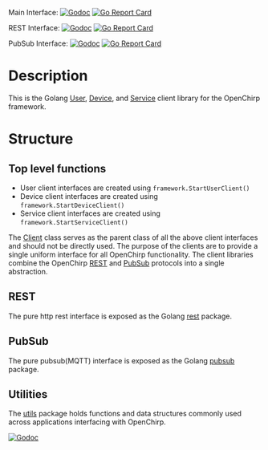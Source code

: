 Main Interface: [![Godoc](https://godoc.org/github.com/OpenChirp/framework?status.png)](https://godoc.org/github.com/OpenChirp/framework)
[![Go Report Card](https://goreportcard.com/badge/github.com/openchirp/framework)](https://goreportcard.com/report/github.com/openchirp/framework)

REST Interface: [![Godoc](https://godoc.org/github.com/OpenChirp/framework/rest?status.png)](https://godoc.org/github.com/OpenChirp/framework/rest)
[![Go Report Card](https://goreportcard.com/badge/github.com/openchirp/framework/rest)](https://goreportcard.com/report/github.com/openchirp/framework/rest)

PubSub Interface: [![Godoc](https://godoc.org/github.com/OpenChirp/framework/pubsub?status.png)](https://godoc.org/github.com/OpenChirp/framework/pubsub)
[![Go Report Card](https://goreportcard.com/badge/github.com/openchirp/framework/pubsub)](https://goreportcard.com/report/github.com/openchirp/framework/pubsub)

# Description
This is the Golang [User](user.go), [Device](device.go), and [Service](service.go) client library for the OpenChirp framework.

# Structure

## Top level functions
* User client interfaces are created using `framework.StartUserClient()`
* Device client interfaces are created using `framework.StartDeviceClient()`
* Service client interfaces are created using `framework.StartServiceClient()`

The [Client](client.go) class serves as the parent class of all the above client interfaces and should not be directly used.
The purpose of the clients are to provide a single uniform interface for all OpenChirp functionality. The client libraries combine the OpenChirp [REST](rest) and [PubSub](pubsub) protocols into a single abstraction.

## REST
The pure http rest interface is exposed as the Golang [rest](rest) package.

## PubSub
The pure pubsub(MQTT) interface is exposed as the Golang [pubsub](pubsub) package.

## Utilities
The [utils](utils) package holds functions and data structures commonly used
across applications interfacing with OpenChirp.

[![Godoc](https://godoc.org/github.com/OpenChirp/framework/utils?status.png)](https://godoc.org/github.com/OpenChirp/framework/utils)